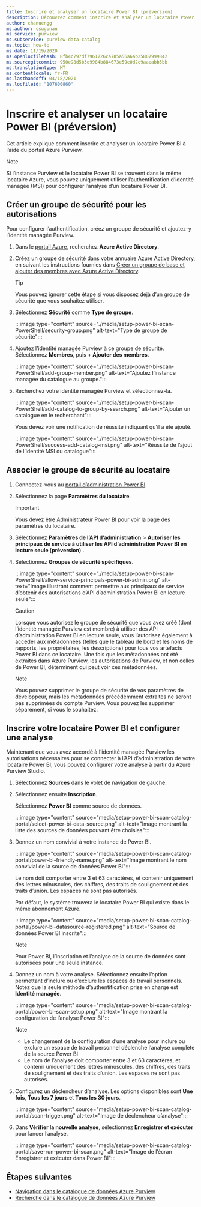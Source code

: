```yaml
---
title: Inscrire et analyser un locataire Power BI (préversion)
description: Découvrez comment inscrire et analyser un locataire Power BI à l’aide du portail Azure Purview.
author: chanuengg
ms.author: csugunan
ms.service: purview
ms.subservice: purview-data-catalog
ms.topic: how-to
ms.date: 11/19/2020
ms.openlocfilehash: 8fb4c797df7961726ca785a56a6ab25807999842
ms.sourcegitcommit: 950e98d5b3e9984b884673e59e0d2c9aaeabb5bb
ms.translationtype: HT
ms.contentlocale: fr-FR
ms.lasthandoff: 04/18/2021
ms.locfileid: "107600860"
---
```

# <a name="register-and-scan-a-power-bi-tenant-preview"></a>Inscrire et analyser un locataire Power BI (préversion)

Cet article explique comment inscrire et analyser un locataire Power BI à l’aide du portail Azure Purview.

> [!Note]
> Si l’instance Purview et le locataire Power BI se trouvent dans le même locataire Azure, vous pouvez uniquement utiliser l’authentification d’identité managée (MSI) pour configurer l’analyse d’un locataire Power BI. 

## <a name="create-a-security-group-for-permissions"></a>Créer un groupe de sécurité pour les autorisations

Pour configurer l’authentification, créez un groupe de sécurité et ajoutez-y l’identité managée Purview.

1. Dans le [portail Azure](https://portal.azure.com), recherchez **Azure Active Directory**.
1. Créez un groupe de sécurité dans votre annuaire Azure Active Directory, en suivant les instructions fournies dans [Créer un groupe de base et ajouter des membres avec Azure Active Directory](../active-directory/fundamentals/active-directory-groups-create-azure-portal.md).

    > [!Tip]
    > Vous pouvez ignorer cette étape si vous disposez déjà d’un groupe de sécurité que vous souhaitez utiliser.

1. Sélectionnez **Sécurité** comme **Type de groupe**.

    :::image type="content" source="./media/setup-power-bi-scan-PowerShell/security-group.png" alt-text="Type de groupe de sécurité":::

1. Ajoutez l’identité managée Purview à ce groupe de sécurité. Sélectionnez **Membres**, puis **+ Ajouter des membres**.

    :::image type="content" source="./media/setup-power-bi-scan-PowerShell/add-group-member.png" alt-text="Ajoutez l’instance managée du catalogue au groupe.":::

1. Recherchez votre identité managée Purview et sélectionnez-la.

    :::image type="content" source="./media/setup-power-bi-scan-PowerShell/add-catalog-to-group-by-search.png" alt-text="Ajouter un catalogue en le recherchant":::

    Vous devez voir une notification de réussite indiquant qu’il a été ajouté.

    :::image type="content" source="./media/setup-power-bi-scan-PowerShell/success-add-catalog-msi.png" alt-text="Réussite de l’ajout de l’identité MSI du catalogue":::

## <a name="associate-the-security-group-with-the-tenant"></a>Associer le groupe de sécurité au locataire

1. Connectez-vous au [portail d’administration Power BI](https://app.powerbi.com/admin-portal/tenantSettings).
1. Sélectionnez la page **Paramètres du locataire**.

    > [!Important]
    > Vous devez être Administrateur Power BI pour voir la page des paramètres du locataire.

1. Sélectionnez **Paramètres de l’API d’administration** > **Autoriser les principaux de service à utiliser les API d’administration Power BI en lecture seule (préversion)** .
1. Sélectionnez **Groupes de sécurité spécifiques**.

    :::image type="content" source="./media/setup-power-bi-scan-PowerShell/allow-service-principals-power-bi-admin.png" alt-text="Image illustrant comment permettre aux principaux de service d’obtenir des autorisations d’API d’administration Power BI en lecture seule":::

    > [!Caution]
    > Lorsque vous autorisez le groupe de sécurité que vous avez créé (dont l’identité managée Purview est membre) à utiliser des API d’administration Power BI en lecture seule, vous l’autorisez également à accéder aux métadonnées (telles que le tableau de bord et les noms de rapports, les propriétaires, les descriptions) pour tous vos artefacts Power BI dans ce locataire. Une fois que les métadonnées ont été extraites dans Azure Purview, les autorisations de Purview, et non celles de Power BI, déterminent qui peut voir ces métadonnées.

    > [!Note]
    > Vous pouvez supprimer le groupe de sécurité de vos paramètres de développeur, mais les métadonnées précédemment extraites ne seront pas supprimées du compte Purview. Vous pouvez les supprimer séparément, si vous le souhaitez.

## <a name="register-your-power-bi-and-set-up-a-scan"></a>Inscrire votre locataire Power BI et configurer une analyse

Maintenant que vous avez accordé à l’identité managée Purview les autorisations nécessaires pour se connecter à l’API d’administration de votre locataire Power BI, vous pouvez configurer votre analyse à partir du Azure Purview Studio.

1. Sélectionnez **Sources** dans le volet de navigation de gauche.

1. Sélectionnez ensuite **Inscription**.

    Sélectionnez **Power BI** comme source de données.

    :::image type="content" source="media/setup-power-bi-scan-catalog-portal/select-power-bi-data-source.png" alt-text="Image montrant la liste des sources de données pouvant être choisies":::

3. Donnez un nom convivial à votre instance de Power BI.

    :::image type="content" source="media/setup-power-bi-scan-catalog-portal/power-bi-friendly-name.png" alt-text="Image montrant le nom convivial de la source de données Power BI":::

    Le nom doit comporter entre 3 et 63 caractères, et contenir uniquement des lettres minuscules, des chiffres, des traits de soulignement et des traits d’union.  Les espaces ne sont pas autorisés.

    Par défaut, le système trouvera le locataire Power BI qui existe dans le même abonnement Azure.

    :::image type="content" source="media/setup-power-bi-scan-catalog-portal/power-bi-datasource-registered.png" alt-text="Source de données Power BI inscrite":::

    > [!Note]
    > Pour Power BI, l’inscription et l’analyse de la source de données sont autorisées pour une seule instance.


4. Donnez un nom à votre analyse. Sélectionnez ensuite l’option permettant d’inclure ou d’exclure les espaces de travail personnels. Notez que la seule méthode d’authentification prise en charge est **Identité managée**.

    :::image type="content" source="media/setup-power-bi-scan-catalog-portal/power-bi-scan-setup.png" alt-text="Image montrant la configuration de l’analyse Power BI":::

    > [!Note]
    > * Le changement de la configuration d’une analyse pour inclure ou exclure un espace de travail personnel déclenche l’analyse complète de la source Power BI
    > * Le nom de l’analyse doit comporter entre 3 et 63 caractères, et contenir uniquement des lettres minuscules, des chiffres, des traits de soulignement et des traits d’union. Les espaces ne sont pas autorisés.

5. Configurez un déclencheur d’analyse. Les options disponibles sont **Une fois**, **Tous les 7 jours** et **Tous les 30 jours**.

    :::image type="content" source="media/setup-power-bi-scan-catalog-portal/scan-trigger.png" alt-text="Image de déclencheur d’analyse":::

6. Dans **Vérifier la nouvelle analyse**, sélectionnez **Enregistrer et exécuter** pour lancer l’analyse.

    :::image type="content" source="media/setup-power-bi-scan-catalog-portal/save-run-power-bi-scan.png" alt-text="Image de l’écran Enregistrer et exécuter dans Power BI":::

## <a name="next-steps"></a>Étapes suivantes

- [Navigation dans le catalogue de données Azure Purview](how-to-browse-catalog.md)
- [Recherche dans le catalogue de données Azure Purview](how-to-search-catalog.md)
